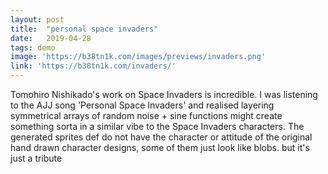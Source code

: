 ```yaml
---
layout: post
title:  "personal space invaders"
date:   2019-04-28
tags: demo
image: 'https://b38tn1k.com/images/previews/invaders.png'
link: 'https://b38tn1k.com/invaders/'
---
```


Tomohiro Nishikado's work on Space Invaders is incredible. I was listening to the AJJ song 'Personal Space Invaders' and realised layering symmetrical arrays of random noise + sine functions might create something sorta in a similar vibe to the Space Invaders characters. The generated sprites def do not have the character or attitude of the original hand drawn character designs, some of them just look like blobs. but it's just a tribute
